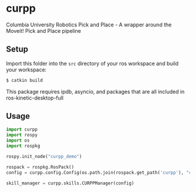 # curpp
Columbia University Robotics Pick and Place - A wrapper around the Moveit! Pick and Place pipeline

## Setup
Import this folder into the `src` directory of your ros workspace and build your workspace:
```bash
$ catkin build
```

This package requires ipdb, asyncio, and packages that are all included in ros-kinetic-desktop-full

## Usage
```python
import curpp
import rospy
import os
import rospkg

rospy.init_node("curpp_demo")

rospack = rospkg.RosPack()
config = curpp.config.Config(os.path.join(rospack.get_path('curpp'), "configs", "mico_config.yaml"))

skill_manager = curpp.skills.CURPPManager(config)


```